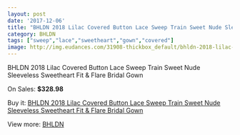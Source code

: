 ```yaml
---
layout: post
date: '2017-12-06'
title: "BHLDN 2018 Lilac Covered Button Lace Sweep Train Sweet Nude Sleeveless Sweetheart Fit & Flare Bridal Gown"
category: BHLDN
tags: ["sweep","lace","sweetheart","gown","covered"]
image: http://img.eudances.com/31908-thickbox_default/bhldn-2018-lilac-covered-button-lace-sweep-train-sweet-nude-sleeveless-sweetheart-fit-flare-bridal-gown.jpg
---
```

BHLDN 2018 Lilac Covered Button Lace Sweep Train Sweet Nude Sleeveless Sweetheart Fit & Flare Bridal Gown

On Sales: **$328.98**
<a href="https://www.eudances.com/en/bhldn/9956-bhldn-2018-lilac-covered-button-lace-sweep-train-sweet-nude-sleeveless-sweetheart-fit-flare-bridal-gown.html"><amp-img layout="responsive" width="600" height="600" src="//img.eudances.com/31908-thickbox_default/bhldn-2018-lilac-covered-button-lace-sweep-train-sweet-nude-sleeveless-sweetheart-fit-flare-bridal-gown.jpg" alt="BHLDN 2018 Lilac Covered Button Lace Sweep Train Sweet Nude Sleeveless Sweetheart Fit & Flare Bridal Gown 0" /></a>
<a href="https://www.eudances.com/en/bhldn/9956-bhldn-2018-lilac-covered-button-lace-sweep-train-sweet-nude-sleeveless-sweetheart-fit-flare-bridal-gown.html"><amp-img layout="responsive" width="600" height="600" src="//img.eudances.com/31914-thickbox_default/bhldn-2018-lilac-covered-button-lace-sweep-train-sweet-nude-sleeveless-sweetheart-fit-flare-bridal-gown.jpg" alt="BHLDN 2018 Lilac Covered Button Lace Sweep Train Sweet Nude Sleeveless Sweetheart Fit & Flare Bridal Gown 1" /></a>
<a href="https://www.eudances.com/en/bhldn/9956-bhldn-2018-lilac-covered-button-lace-sweep-train-sweet-nude-sleeveless-sweetheart-fit-flare-bridal-gown.html"><amp-img layout="responsive" width="600" height="600" src="//img.eudances.com/31913-thickbox_default/bhldn-2018-lilac-covered-button-lace-sweep-train-sweet-nude-sleeveless-sweetheart-fit-flare-bridal-gown.jpg" alt="BHLDN 2018 Lilac Covered Button Lace Sweep Train Sweet Nude Sleeveless Sweetheart Fit & Flare Bridal Gown 2" /></a>
<a href="https://www.eudances.com/en/bhldn/9956-bhldn-2018-lilac-covered-button-lace-sweep-train-sweet-nude-sleeveless-sweetheart-fit-flare-bridal-gown.html"><amp-img layout="responsive" width="600" height="600" src="//img.eudances.com/31912-thickbox_default/bhldn-2018-lilac-covered-button-lace-sweep-train-sweet-nude-sleeveless-sweetheart-fit-flare-bridal-gown.jpg" alt="BHLDN 2018 Lilac Covered Button Lace Sweep Train Sweet Nude Sleeveless Sweetheart Fit & Flare Bridal Gown 3" /></a>
<a href="https://www.eudances.com/en/bhldn/9956-bhldn-2018-lilac-covered-button-lace-sweep-train-sweet-nude-sleeveless-sweetheart-fit-flare-bridal-gown.html"><amp-img layout="responsive" width="600" height="600" src="//img.eudances.com/31911-thickbox_default/bhldn-2018-lilac-covered-button-lace-sweep-train-sweet-nude-sleeveless-sweetheart-fit-flare-bridal-gown.jpg" alt="BHLDN 2018 Lilac Covered Button Lace Sweep Train Sweet Nude Sleeveless Sweetheart Fit & Flare Bridal Gown 4" /></a>
<a href="https://www.eudances.com/en/bhldn/9956-bhldn-2018-lilac-covered-button-lace-sweep-train-sweet-nude-sleeveless-sweetheart-fit-flare-bridal-gown.html"><amp-img layout="responsive" width="600" height="600" src="//img.eudances.com/31910-thickbox_default/bhldn-2018-lilac-covered-button-lace-sweep-train-sweet-nude-sleeveless-sweetheart-fit-flare-bridal-gown.jpg" alt="BHLDN 2018 Lilac Covered Button Lace Sweep Train Sweet Nude Sleeveless Sweetheart Fit & Flare Bridal Gown 5" /></a>
<a href="https://www.eudances.com/en/bhldn/9956-bhldn-2018-lilac-covered-button-lace-sweep-train-sweet-nude-sleeveless-sweetheart-fit-flare-bridal-gown.html"><amp-img layout="responsive" width="600" height="600" src="//img.eudances.com/31909-thickbox_default/bhldn-2018-lilac-covered-button-lace-sweep-train-sweet-nude-sleeveless-sweetheart-fit-flare-bridal-gown.jpg" alt="BHLDN 2018 Lilac Covered Button Lace Sweep Train Sweet Nude Sleeveless Sweetheart Fit & Flare Bridal Gown 6" /></a>

Buy it: [BHLDN 2018 Lilac Covered Button Lace Sweep Train Sweet Nude Sleeveless Sweetheart Fit & Flare Bridal Gown](https://www.eudances.com/en/bhldn/9956-bhldn-2018-lilac-covered-button-lace-sweep-train-sweet-nude-sleeveless-sweetheart-fit-flare-bridal-gown.html "BHLDN 2018 Lilac Covered Button Lace Sweep Train Sweet Nude Sleeveless Sweetheart Fit & Flare Bridal Gown")

View more: [BHLDN](https://www.eudances.com/en/124-bhldn "BHLDN")